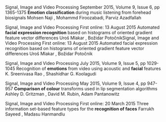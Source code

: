 
Signal, Image and Video Processing
September 2015, Volume 9, Issue 6, pp 1365-1375
**Emotion classification** during music listening from forehead biosignals
Mohsen Naji , Mohammd Firoozabadi, Parviz Azadfallah

Signal, Image and Video Processing
First online: 13 August 2015
Automated **facial expression recognition** based on histograms of oriented gradient feature vector differences
Uroš Mlakar , Božidar PotočnikSignal, Image and Video Processing
First online: 13 August 2015
Automated facial expression recognition based on histograms of oriented gradient feature vector differences
Uroš Mlakar , Božidar Potočnik

Signal, Image and Video Processing
July 2015, Volume 9, Issue 5, pp 1029-1045
Recognition of **emotions** from video using acoustic and **facial** features
K. Sreenivasa Rao , Shashidhar G. Koolagudi

Signal, Image and Video Processing
May 2015, Volume 9, Issue 4, pp 947-957
**Comparison of colour** transforms used in lip segmentation algorithms
Ashley D. Gritzman , David M. Rubin, Adam Pantanowitz

Signal, Image and Video Processing
First online: 20 March 2015
Three information set-based feature types for the **recognition of faces**
Farrukh Sayeed , Madasu Hanmandlu
